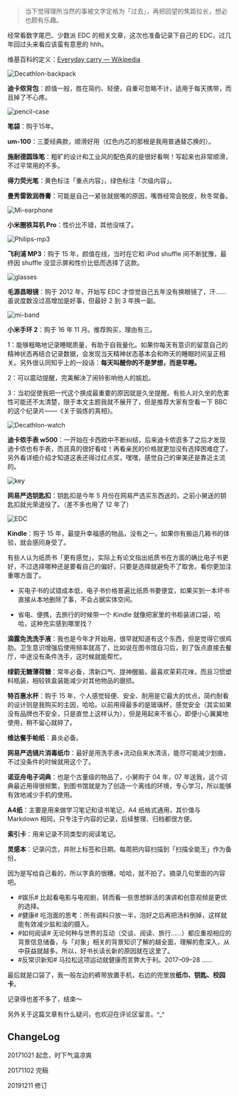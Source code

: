 > 当下觉得理所当然的事被文字定格为「过去」，再把回望的焦距拉长，想必也颇有乐趣。

经常看数字尾巴、少数派 EDC 的相关文章，这次也准备记录下自己的 EDC，过几年回过头来看应该蛮有意思的 hhh。

维基百科的定义：[Everyday carry — Wikipedia](https://en.wikipedia.org/wiki/Everyday_carry)

![Decathlon-backpack](https://raw.githubusercontent.com/onlinepic/Image-hosting-service/master/img/20171022-Decathlon-backpack.jpg)

**迪卡侬背包**：颜值一般，胜在简约、轻便，自重可忽略不计，适用于每天携带，而且掉了不心疼。

![pencil-case](https://raw.githubusercontent.com/onlinepic/Image-hosting-service/master/img/20171022-pencil-case.jpg)

**笔袋**：购于15年。

**um-100**：三菱经典款，顺滑好用（红色内芯的那根是我用普通替芯换的）。

**施耐德圆珠笔**：粗旷的设计和工业风的配色真的是很好看啊！写起来也非常顺滑，不过平常用的不多。

**得力荧光笔**：黄色标注「重点内容」，绿色标注「次级内容」。

**曼秀雷敦润唇膏**：可能是自己一紧张就抿嘴的原因，嘴唇经常会脱皮，秋冬常备。

![Mi-earphone](https://raw.githubusercontent.com/onlinepic/Image-hosting-service/master/img/20171022-Mi-earphone.jpg)

**小米圈铁耳机 Pro**：性价比不错，其他没啥了。

![Philips-mp3](https://raw.githubusercontent.com/onlinepic/Image-hosting-service/master/img/20171022-Philips-mp3.jpg)

**飞利浦 MP3**：购于 15 年，颜值在线，当时在它和 iPod shuffle 间不断犹豫，最终因 shuffle 没显示屏和性价比低而选择了这款。

![glasses](https://raw.githubusercontent.com/onlinepic/Image-hosting-service/master/img/20171022-glasses.jpg)

**毛源昌眼镜**：购于 2012 年，开始写 EDC 才惊觉自己五年没有换眼镜了，汗……虽说度数没过高增加是好事，但最好 2 到 3 年换一副。

![mi-band](https://raw.githubusercontent.com/onlinepic/Image-hosting-service/master/img/20171022-mi-band.jpg)

**小米手环 2**：购于 16 年 11 月。推荐购买，理由有三。

1：能够粗略地记录睡眠质量，有助于自我量化。如果你每天有意识的留意自己的精神状态再结合记录数据，会发现当天精神状态基本会和昨天的睡眠时间呈正相关。另外很认同知乎上的一段话：**每天叫醒你的不是梦想，而是早睡。**

2：可以震动提醒，完美解决了闹铃影响他人的尴尬。

3：当初促使我把一代这个换成最重要的原因就是久坐提醒。有些人对久坐的危害性可能还不太清楚，限于本文主题我就不展开了，但是推荐大家有空看一下 BBC 的这个纪录片——《关于锻炼的真相》。

![Decathlon-watch](https://raw.githubusercontent.com/onlinepic/Image-hosting-service/master/img/20171022-Decathlon-watch.jpg)

**迪卡侬手表 w500**：一开始在卡西欧中不断纠结，后来迪卡侬逛多了之后才发现迪卡侬也有手表，而且真的很好看哇！再看亲民的价格就更加没有选择困难症了，另外看详细介绍才知道这表还得过红点奖，嘿嘿，感觉自己的审美还是靠近主流的。

![key](https://raw.githubusercontent.com/onlinepic/Image-hosting-service/master/img/20171022-key.jpg)

**网易严选钥匙扣**：钥匙扣是今年 5 月份在网易严选买东西送的，之前小舅送的钥匙扣就光荣退役了。（差不多也用了 12 年了）

![EDC](https://raw.githubusercontent.com/onlinepic/Image-hosting-service/master/img/20171022-EDC.jpg)

**Kindle**：购于 15 年，最提升幸福感的物品，没有之一。如果你有搬运几箱书的体验，就会感同身受了。

有些人认为纸质书「更有感觉」，实际上有论文指出纸质书在方面的确比电子书更好，不过选择哪种还是要看自己的偏好，只要是选择就避免不了取舍。看你更加注重哪方面了。

- 买电子书的试错成本低，电子书价格普遍比纸质书要便宜，如果买到一本坏书直接从本地删除了事，不会占据实体空间。

- 省电、便携，去旅行的时候带一个 Kindle 就像把家里的书柜装进口袋，哈哈，这种充实感到哪里找？

**滴露免洗洗手液**：我也是今年才开始用，很早就知道有这个东西，但是觉得它很鸡肋。卫生意识增强后使用频率就高了，比如说在图书馆自习后，到了饭点直接去餐厅，中途没有条件洗手，这时候就能帮忙。

**绿箭无糖薄荷糖**：常年必备，清新口气、提神醒脑，最喜欢茉莉花味，而且习惯塑料瓶装，相较铁盒装能减少对其他物品的磨损。

**特百惠水杯**：购于 15 年，个人感觉轻便、安全、耐用是它最大的优点，简约耐看的设计则是我购买的主因，哈哈。以前用得最多的是玻璃杯，感觉安全（其实如果没有品牌也不安全，只是直觉上这样认为），但是用起来不省心，即便小心翼翼地使用，稍不留心就碎了。

**维达餐手帕纸**：鼻炎必备。

**网易严选镜片消毒纸巾**：最好是用洗手液+流动自来水清洁，能尽可能减少划痕，不过没条件的时候就用这个了。

**诺亚舟电子词典**：也是个古董级的物品了，小舅购于 04 年，07 年送我，这个词典最近用得很频繁，到图书馆就是为了创造一个离线的环境，专心学习，所以能够有效地减少手机的使用。

**A4纸**：主要是用来做学习笔记和读书笔记，A4 纸格式通用，其价值与 Markdown 相同，只专注于内容的记录，后续整理、归档都很方便。

**索引卡**：用来记录不同类型的阅读笔记。

**灵感本**：记录闪念，并附上标签和日期。每周把内容扫描到「扫描全能王」作为备份。

因为是写给自己看的，所以字真的很糟，哈哈，就不拍了。摘录几句里面的内容吧。

- #娱乐# 比起看电影与电视剧，转而看一些思想鲜活的演讲和创意视频是更优的选择。
- #健康# 吃泡面的思考：所有调料只放一半，泡好之后再把汤料倒掉，这样就能有效减少盐和油的摄入。
- #如何阅读# 无论何种与世界的互动（交谈、阅读、旅行……）都应重视相应的背景信息储备，与「对象」相关的背景知识了解的越全面，理解的愈深入，从中获益就越多。所以，好书长读长新的原因就在这里了。
- #反常识新知# 马拉松这项运动就健康而言弊大于利。2017–09–28
……

最后就是口袋了，我一般左边的裤带放置手机，右边的兜里放**纸巾、钥匙、校园卡**。

记录得也差不多了，结束～

另外关于这篇文章有什么疑问，也欢迎在评论区留言。^_^

## ChangeLog

20171021 起念，时下气温凉爽

20171102 完稿

20191211 修订
